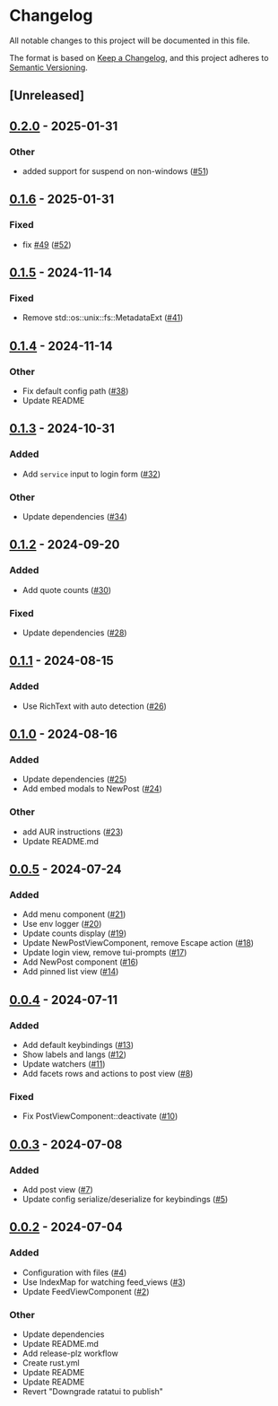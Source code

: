 # Changelog
All notable changes to this project will be documented in this file.

The format is based on [Keep a Changelog](https://keepachangelog.com/en/1.0.0/),
and this project adheres to [Semantic Versioning](https://semver.org/spec/v2.0.0.html).

## [Unreleased]

## [0.2.0](https://github.com/sugyan/tuisky/compare/v0.1.6...v0.2.0) - 2025-01-31

### Other

- added support for suspend on non-windows ([#51](https://github.com/sugyan/tuisky/pull/51))

## [0.1.6](https://github.com/sugyan/tuisky/compare/v0.1.5...v0.1.6) - 2025-01-31

### Fixed

- fix [#49](https://github.com/sugyan/tuisky/pull/49) ([#52](https://github.com/sugyan/tuisky/pull/52))

## [0.1.5](https://github.com/sugyan/tuisky/compare/v0.1.4...v0.1.5) - 2024-11-14

### Fixed

- Remove std::os::unix::fs::MetadataExt ([#41](https://github.com/sugyan/tuisky/pull/41))

## [0.1.4](https://github.com/sugyan/tuisky/compare/v0.1.3...v0.1.4) - 2024-11-14

### Other

- Fix default config path ([#38](https://github.com/sugyan/tuisky/pull/38))
- Update README

## [0.1.3](https://github.com/sugyan/tuisky/compare/v0.1.2...v0.1.3) - 2024-10-31

### Added

- Add `service` input to login form ([#32](https://github.com/sugyan/tuisky/pull/32))

### Other

- Update dependencies ([#34](https://github.com/sugyan/tuisky/pull/34))

## [0.1.2](https://github.com/sugyan/tuisky/compare/v0.1.1...v0.1.2) - 2024-09-20

### Added

- Add quote counts ([#30](https://github.com/sugyan/tuisky/pull/30))

### Fixed

- Update dependencies ([#28](https://github.com/sugyan/tuisky/pull/28))

## [0.1.1](https://github.com/sugyan/tuisky/compare/v0.1.0...v0.1.1) - 2024-08-15

### Added
- Use RichText with auto detection ([#26](https://github.com/sugyan/tuisky/pull/26))

## [0.1.0](https://github.com/sugyan/tuisky/compare/v0.0.5...v0.1.0) - 2024-08-16

### Added
- Update dependencies ([#25](https://github.com/sugyan/tuisky/pull/25))
- Add embed modals to NewPost ([#24](https://github.com/sugyan/tuisky/pull/24))

### Other
- add AUR instructions ([#23](https://github.com/sugyan/tuisky/pull/23))
- Update README.md

## [0.0.5](https://github.com/sugyan/tuisky/compare/v0.0.4...v0.0.5) - 2024-07-24

### Added
- Add menu component ([#21](https://github.com/sugyan/tuisky/pull/21))
- Use env logger ([#20](https://github.com/sugyan/tuisky/pull/20))
- Update counts display ([#19](https://github.com/sugyan/tuisky/pull/19))
- Update NewPostViewComponent, remove Escape action ([#18](https://github.com/sugyan/tuisky/pull/18))
- Update login view, remove tui-prompts ([#17](https://github.com/sugyan/tuisky/pull/17))
- Add NewPost component ([#16](https://github.com/sugyan/tuisky/pull/16))
- Add pinned list view ([#14](https://github.com/sugyan/tuisky/pull/14))

## [0.0.4](https://github.com/sugyan/tuisky/compare/v0.0.3...v0.0.4) - 2024-07-11

### Added
- Add default keybindings ([#13](https://github.com/sugyan/tuisky/pull/13))
- Show labels and langs ([#12](https://github.com/sugyan/tuisky/pull/12))
- Update watchers ([#11](https://github.com/sugyan/tuisky/pull/11))
- Add facets rows and actions to post view ([#8](https://github.com/sugyan/tuisky/pull/8))

### Fixed
- Fix PostViewComponent::deactivate ([#10](https://github.com/sugyan/tuisky/pull/10))

## [0.0.3](https://github.com/sugyan/tuisky/compare/v0.0.2...v0.0.3) - 2024-07-08

### Added
- Add post view ([#7](https://github.com/sugyan/tuisky/pull/7))
- Update config serialize/deserialize for keybindings ([#5](https://github.com/sugyan/tuisky/pull/5))

## [0.0.2](https://github.com/sugyan/tuisky/compare/v0.0.1...v0.0.2) - 2024-07-04

### Added
- Configuration with files ([#4](https://github.com/sugyan/tuisky/pull/4))
- Use IndexMap for watching feed_views ([#3](https://github.com/sugyan/tuisky/pull/3))
- Update FeedViewComponent ([#2](https://github.com/sugyan/tuisky/pull/2))

### Other
- Update dependencies
- Update README.md
- Add release-plz workflow
- Create rust.yml
- Update README
- Update README
- Revert "Downgrade ratatui to publish"
